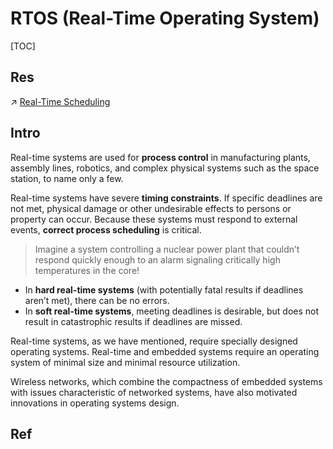 # RTOS (Real-Time Operating System)

[TOC]



## Res
↗ [Real-Time Scheduling](../../../../🔑%20CS_Core/🧬%20Computer%20System/Operating%20System%20(Theory%20Part)/OS%20Scheduling%20&%20Resource%20Management/Real-Time%20Scheduling/Real-Time%20Scheduling.md)



## Intro
Real-time systems are used for **process control** in manufacturing plants, assembly lines, robotics, and complex physical systems such as the space station, to name only a few.

Real-time systems have severe **timing constraints**. If specific deadlines are not met, physical damage or other undesirable effects to persons or property can occur. Because these systems must respond to external events, **correct process scheduling** is critical. 

> Imagine a system controlling a nuclear power plant that couldn’t respond quickly enough to an alarm signaling critically high temperatures in the core! 

- In **hard real-time systems** (with potentially fatal results if deadlines aren’t met), there can be no errors. 
- In **soft real-time systems**, meeting deadlines is desirable, but does not result in catastrophic results if deadlines are missed. 

Real-time systems, as we have mentioned, require specially designed operating systems. Real-time and embedded systems require an operating system of minimal size and minimal resource utilization.

Wireless networks, which combine the compactness of embedded systems with issues characteristic of networked systems, have also motivated innovations in operating systems design.



## Ref

